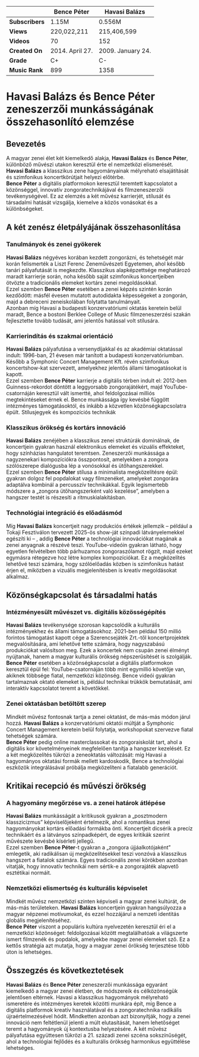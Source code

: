 |                     | ****Bence Péter**** | ****Havasi Balázs**** |
|---------------------|-----------------|--------------------|
| **Subscribers**     | 1.15M           | 0.556M             |
| **Views**           | 220,022,211     | 215,406,599        |
| **Videos**          | 70              | 152                |
| **Created On**      | 2014. April 27. | 2009. January 24.  |
| **Grade**           | C+              | C-                 |
| **Music Rank**      | 899             | 1358               |


# **Havasi Balázs és Bence Péter zeneszerzői munkásságának összehasonlító elemzése**

## **Bevezetés**  

A magyar zenei élet két kiemelkedő alakja, **Havasi Balázs** és **Bence Péter**, különböző művészi utakon keresztül érte el nemzetközi elismerését.  
**Havasi Balázs** a klasszikus zene hagyományainak mélyreható elsajátítását és szimfonikus koncertkörútjait helyezi előtérbe.  
**Bence Péter** a digitális platformokon keresztül teremtett kapcsolatot a közönséggel, innovatív zongoratechnikájával és filmzeneszerzői tevékenységével. Ez az elemzés a két művész karrierjét, stílusát és társadalmi hatását vizsgálja, kiemelve a közös vonásokat és a különbségeket.

## **A két zenész életpályájának összehasonlítása**  

### Tanulmányok és zenei gyökerek  
**Havasi Balázs** négyéves korában kezdett zongorázni, és tehetségét már korán felismerték a Liszt Ferenc Zeneművészeti Egyetemen, ahol később tanári pályafutását is megkezdte. 
Klasszikus alapképzettsége meghatározó maradt karrierje során, noha később saját szimfonikus koncertjeiben ötvözte a tradicionális elemeket kortárs zenei megoldásokkal.  
Ezzel szemben **Bence Péter** esetében a zenei képzés szintén korán kezdődött: másfél évesen mutatott autodidakta képességeket a zongorán, majd a debreceni zeneiskolában folytatta tanulmányait.  
Azonban míg Havasi a budapesti konzervatóriumi oktatás keretein belül maradt, Bence a bostoni Berklee College of Music filmzeneszerzési szakán fejlesztette tovább tudását, ami jelentős hatással volt stílusára.

### Karrierindítás és szakmai orientáció  
**Havasi Balázs** pályafutása a versenydíjakkal és az akadémiai oktatással indult: 1996-ban, 21 évesen már tanított a budapesti konzervatóriumban. Később a Symphonic Concert Management Kft. révén szimfonikus koncertshow-kat szervezett, amelyekhez jelentős állami támogatásokat is kapott.  
Ezzel szemben **Bence Péter** karrierje a digitális térben indult el: 2012-ben Guinness-rekordot döntött a leggyorsabb zongorajátékért, majd YouTube-csatornáján keresztül vált ismertté, ahol feldolgozásai milliós megtekintéseket érnek el. Bence munkássága így kevésbé függött intézményes támogatásoktól, és inkább a közvetlen közönségkapcsolatra épült.
Stílusjegyek és kompozíciós technikák

### Klasszikus örökség és kortárs innováció  
**Havasi Balázs** zenéjében a klasszikus zenei struktúrák dominálnak, de koncertjein gyakran használ elektronikus elemeket és vizuális effekteket, hogy színházias hangulatot teremtsen. Zeneszerzői munkássága a nagyzenekari kompozíciókra összpontosít, amelyekben a zongora szólószerepe dialógusba lép a vonósokkal és ütőhangszerekkel.  
Ezzel szemben **Bence Péter** stílusa a minimalista megközelítésre épül: gyakran dolgoz fel popdalokat vagy filmzenéket, amelyeket zongorára adaptálva kombinál a percusszív technikákkal. Egyik legismertebb módszere a „zongora ütőhangszerként való kezelése”, amelyben a hangszer testét is részesíti a ritmuskialakításban.

### Technológiai integráció és előadásmód  
Míg **Havasi Balázs** koncertjeit nagy produkciós értékek jellemzik – például a Tokaji Fesztiválon tervezett 2025-ös show-ját színpadi látványelemekkel egészíti ki – , addig **Bence Péter** a technológiai innovációkat magának a zenei anyagnak a részévé teszi. YouTube-videóin gyakran látható, hogy egyetlen felvételben több párhuzamos zongoraszólamot rögzít, majd ezeket egymásra rétegezve hoz létre komplex kompozíciókat. Ez a megközelítés lehetővé teszi számára, hogy szólóelőadás közben is szimfonikus hatást érjen el, miközben a vizuális megjelenítésben is kreatív megoldásokat alkalmaz.

## Közönségkapcsolat és társadalmi hatás  

### Intézményesült művészet vs. digitális közösségépítés  
**Havasi Balázs** tevékenysége szorosan kapcsolódik a kulturális intézményekhez és állami támogatásokhoz. 2021-ben például 150 millió forintos támogatást kapott cége a Szerencsejáték Zrt.-től koncertprojektek megvalósítására, ami lehetővé tette számára, hogy nagyszabású produkciókat valósítson meg. Ezek a koncertek nem csupán zenei élményt nyújtanak, hanem a magyar kulturális örökség népszerűsítését is szolgálják.  
**Bence Péter** esetében a közönségkapcsolat a digitális platformokon keresztül épül fel: YouTube-csatornáján több mint egymillió követője van, akiknek többsége fiatal, nemzetközi közönség. Bence videói gyakran tartalmaznak oktató elemeket is, például technikai trükkök bemutatását, ami interaktív kapcsolatot teremt a követőkkel.

### Zenei oktatásban betöltött szerep  
Mindkét művész fontosnak tartja a zenei oktatást, de más-más módon járul hozzá. **Havasi Balázs** a konzervatóriumi oktatói múltját a Symphonic Concert Management keretein belül folytatja, workshopokat szervezve fiatal tehetségek számára.  
**Bence Péter** pedig online masterclassokat és zongoraiskolát tart, ahol a digitális kor követelményeinek megfelelően tanítja a hangszer kezelését. Ez a két megközelítés tükrözi a zeneoktatás változását: míg Havasi a hagyományos oktatási formák mellett kardoskodik, Bence a technológiai eszközök integrálásával próbálja megközelíteni a fiatalabb generációt.

## Kritikai recepció és művészi örökség

### A hagyomány megőrzése vs. a zenei határok átlépése  
**Havasi Balázs** munkásságát a kritikusok gyakran a „posztmodern klasszicizmus” képviselőjeként értelmezik, ahol a romantikus zenei hagyományokat kortárs előadási formákba önti. Koncertjeit dicsérik a precíz technikáért és a látványos színpadképért, de egyes kritikák szerint művészete kevésbé kísérleti jellegű.  
Ezzel szemben **Bence Péter**-t gyakran a „zongora újjáalkotójaként” emlegetik, aki radikálisan új megközelítésekkel teszi vonzóvá a klasszikus hangszert a fiatalok számára. Egyes tradicionális zenei körökben azonban vitatják, hogy innovatív technikái nem sértik-e a zongorajáték alapvető esztétikai normáit.

### Nemzetközi elismertség és kulturális képviselet  
Mindkét művész nemzetközi szinten képviseli a magyar zenei kultúrát, de más-más területeken. **Havasi Balázs** koncertjein gyakran hangsúlyozza a magyar népzenei motívumokat, és ezzel hozzájárul a nemzeti identitás globális megjelenítéséhez.  
**Bence Péter** viszont a populáris kultúra nyelvezetén keresztül éri el a nemzetközi közönséget: feldolgozásai között megtalálhatóak a világszerte ismert filmzenék és popdalok, amelyekbe magyar zenei elemeket sző. Ez a kettős stratégia azt mutatja, hogy a magyar zenei örökség terjesztése több úton is lehetséges.

## Összegzés és következtetések  

**Havasi Balázs** és **Bence Péter** zeneszerzői munkássága egyaránt kiemelkedő a magyar zenei életben, de módszereik és célközönségük jelentősen eltérnek. Havasi a klasszikus hagyományok mélyreható ismeretére és intézményes keretek közötti munkára épít, míg Bence a digitális platformok kreatív használatával és a zongoratechnika radikális újraértelmezésével hódít. Mindketten azonban azt bizonyítják, hogy a zenei innováció nem feltétlenül jelenti a múlt elutasítását, hanem lehetőséget teremt a hagyományok új kontextusba helyezésére. A két művész pályafutása együttesen tükrözi a 21. századi zenei szcéna sokszínűségét, ahol a technológiai fejlődés és a kulturális örökség harmonikus együttélése lehetséges.
